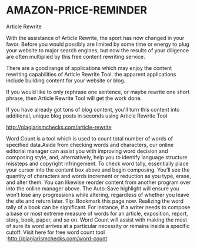 # AMAZON-PRICE-REMINDER
Article Rewrite

With the assistance of Article Rewrite, the sport has now changed in your favor. Before you would possibly are limited by some time or energy to plug your website to major search engines, but now the results of your diligence are often multiplied by this free content rewriting service.

There are a good range of applications which may enjoy the content rewriting capabilities of Article Rewrite Tool. the apparent applications include building content for your website or blog.

If you would like to only rephrase one sentence, or maybe rewrite one short phrase, then Article Rewrite Tool will get the work done.

If you have already got tons of blog content, you'll turn this content into additional, unique blog posts in seconds using Article Rewrite Tool

http://plagiarismchecks.com/article-rewrite


Word Count is a tool which is used to count total number of words of specified data.Aside from checking words and characters, our online editorial manager can assist you with improving word decision and composing style, and, alternatively, help you to identify language structure missteps and copyright infringement.
To check word tally, essentially place your cursor into the content box above and begin composing. You’ll see the quantity of characters and words increment or reduction as you type, erase, and alter them. You can likewise reorder content from another program over into the online manager above.
The Auto-Save highlight will ensure you won’t lose any progressions while altering, regardless of whether you leave the site and return later. Tip: Bookmark this page now.
Realizing the word tally of a book can be significant. For instance, if a writer needs to compose a base or most extreme measure of words for an article, exposition, report, story, book, paper, and so on. Word Count will assist with making the most of sure its word arrives at a particular necessity or remains inside a specific cutoff.
Visit here for free word count tool :http://plagiarismchecks.com/word-count
